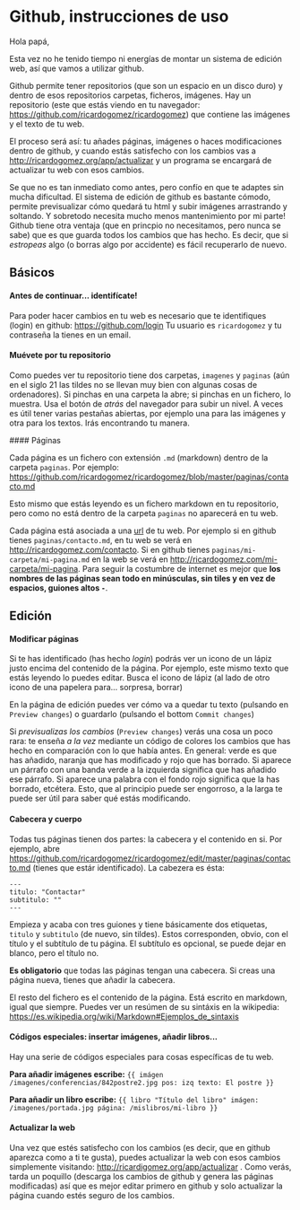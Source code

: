 # Github, instrucciones de uso

Hola papá,

Esta vez no he tenido tiempo ni energías de montar un sistema de edición web, así que vamos a utilizar github.

Github permite tener repositorios (que son un espacio en un disco duro) y dentro de esos repositorios carpetas, ficheros, imágenes. Hay un repositorio (este que estás viendo en tu navegador: https://github.com/ricardogomez/ricardogomez) que contiene las imágenes y el texto de tu web.

El proceso será así: tu añades páginas, imágenes o haces modificaciones dentro de github, y cuando estás satisfecho con los cambios vas a http://ricardogomez.org/app/actualizar y un programa se encargará de actualizar tu web con esos cambios.

Se que no es tan inmediato como antes, pero confío en que te adaptes sin mucha dificultad. El sistema de edición de github es bastante cómodo, permite previsualizar cómo quedará tu html y subir imágenes arrastrando y soltando. Y sobretodo necesita mucho menos mantenimiento por mi parte! Github tiene otra ventaja (que en princpio no necesitamos, pero nunca se sabe) que es que guarda todos los cambios que has hecho. Es decir, que si _estropeas_ algo (o borras algo por accidente) es fácil recuperarlo de nuevo.

## Básicos

#### Antes de continuar... identifícate!

Para poder hacer cambios en tu web es necesario que te identifiques (login) en github: https://github.com/login
Tu usuario es `ricardogomez` y tu contraseña la tienes en un email.

#### Muévete por tu repositorio

Como puedes ver tu repositorio tiene dos carpetas, `imagenes` y `paginas` (aún en el siglo 21 las tildes no se llevan muy bien con algunas cosas de ordenadores). Si pinchas en una carpeta la abre; si pinchas en un fichero, lo muestra. Usa el botón de _atrás_ del navegador para subir un nivel. A veces es útil tener varias pestañas abiertas, por ejemplo una para las imágenes y otra para los textos. Irás encontrando tu manera.

#### Páginas

Cada página es un fichero con extensión `.md` (markdown) dentro de la carpeta `paginas`. Por ejemplo: https://github.com/ricardogomez/ricardogomez/blob/master/paginas/contacto.md

Esto mismo que estás leyendo es un fichero markdown en tu repositorio, pero como no está dentro de la carpeta `paginas` no aparecerá en tu web.

Cada página está asociada a una [url](https://es.wikipedia.org/wiki/Localizador_de_recursos_uniforme) de tu web. Por ejemplo si en github tienes `paginas/contacto.md`, en tu web se verá en http://ricardogomez.com/contacto. Si en github tienes `paginas/mi-carpeta/mi-pagina.md` en la web se verá en http://ricardogomez.com/mi-carpeta/mi-pagina. Para seguir la costumbre de internet es mejor que __los nombres de las páginas sean todo en minúsculas, sin tiles y en vez de espacios, guiones altos `-`__.



## Edición

#### Modificar páginas

Si te has identificado (has hecho _login_) podrás ver un icono de un lápiz justo encima del contenido de la página. Por ejemplo, este mismo texto que estás leyendo lo puedes editar. Busca el icono de lápiz (al lado de otro icono de una papelera para... sorpresa, borrar)

En la página de edición puedes ver cómo va a quedar tu texto (pulsando en `Preview changes`) o guardarlo (pulsando el bottom `Commit changes`)

Si _previsualizas los cambios_ (`Preview changes`) verás una cosa un poco rara: te enseña _a la vez_ mediante un código de colores los cambios que has hecho en comparación con lo que había antes. En general: verde es que has añadido, naranja que has modificado y rojo que has borrado. Si aparece un párrafo con una banda verde a la izquierda significa que has añadido ese párrafo. Si aparece una palabra con el fondo rojo significa que la has borrado, etcétera. Esto, que al principio puede ser engorroso, a la larga te puede ser útil para saber qué estás modificando.

#### Cabecera y cuerpo

Todas tus páginas tienen dos partes: la cabecera y el contenido en si. Por ejemplo, abre https://github.com/ricardogomez/ricardogomez/edit/master/paginas/contacto.md (tienes que estár identificado). La cabezera es ésta:

```
---
titulo: "Contactar"
subtitulo: ""
---
```

Empieza y acaba con tres guiones y tiene básicamente dos etiquetas, `titulo` y `subtitulo` (de nuevo, sin tildes). Estos corresponden, obvio, con el título y el subtítulo de tu página. El subtítulo es opcional, se puede dejar en blanco, pero el título no.

__Es obligatorio__ que todas las páginas tengan una cabecera. Si creas una página nueva, tienes que añadir la cabecera.

El resto del fichero es el contenido de la página. Está escrito en markdown, igual que siempre. Puedes ver un resúmen de su sintáxis en la wikipedia: https://es.wikipedia.org/wiki/Markdown#Ejemplos_de_sintaxis

#### Códigos especiales: insertar imágenes, añadir libros...

Hay una serie de códigos especiales para cosas específicas de tu web. 

__Para añadir imágenes escribe:__ `{{ imágen /imagenes/conferencias/842postre2.jpg pos: izq texto: El postre }}`

__Para añadir un libro escribe:__ `{{ libro "Título del libro" imágen: /imagenes/portada.jpg página: /mislibros/mi-libro }}`

#### Actualizar la web

Una vez que estés satisfecho con los cambios (es decir, que en github aparezca como a ti te gusta), puedes actualizar la web con esos cambios simplemente visitando: http://ricardigomez.org/app/actualizar . Como verás, tarda un poquillo (descarga los cambios de github y genera las páginas modificadas) así que es mejor editar primero en github y solo actualizar la página cuando estés seguro de los cambios.
